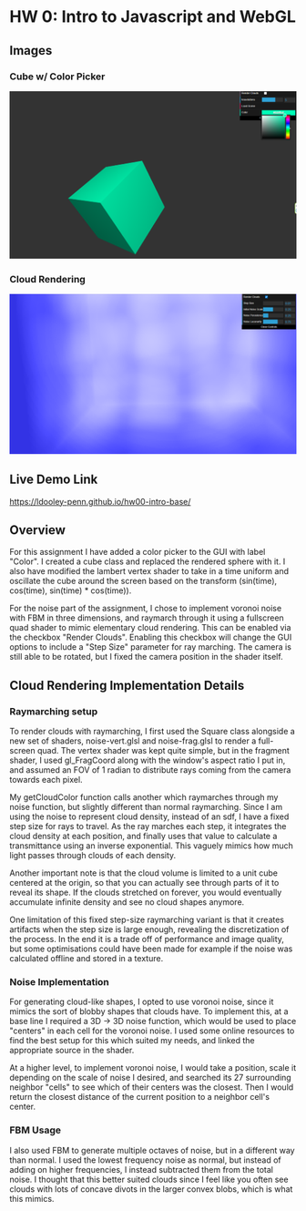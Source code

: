 # HW 0: Intro to Javascript and WebGL

## Images

### Cube w/ Color Picker
![Colored Cube](images/CubeWithColors.png)

### Cloud Rendering
![Cloud Rendering](images/CloudRendering.png)

## Live Demo Link
https://ldooley-penn.github.io/hw00-intro-base/

## Overview
For this assignment I have added a color picker to the GUI 
with label "Color". 
I created a cube class and replaced the rendered sphere with it.
I also have modified the lambert vertex shader to take in a time
uniform and oscillate the cube around the screen based on the transform
(sin(time), cos(time), sin(time) * cos(time)).

For the noise part of the assignment, I chose to implement
voronoi noise with FBM in three dimensions, and raymarch through it 
using a fullscreen quad shader to mimic elementary cloud rendering.
This can be enabled via the checkbox "Render Clouds". Enabling
this checkbox will change the GUI options to include a 
"Step Size" parameter for ray marching. The camera is still able to be
rotated, but I fixed the camera position in the shader itself.

## Cloud Rendering Implementation Details
### Raymarching setup
To render clouds with raymarching, I first used the Square class
alongside a new set of shaders, noise-vert.glsl and noise-frag.glsl
to render a full-screen quad. The vertex shader was kept quite simple,
but in the fragment shader, I used gl_FragCoord along with the window's
aspect ratio I put in, and assumed an FOV of 1 radian to distribute 
rays coming from the camera towards each pixel.

My getCloudColor function calls another which raymarches through 
my noise function, but slightly different than normal raymarching.
Since I am using the noise to represent cloud density, instead of 
an sdf, I have a fixed step size for rays to travel. As the ray
marches each step, it integrates the cloud density at each position,
and finally uses that value to calculate a transmittance using an
inverse exponential. This vaguely mimics how much light passes through
clouds of each density.

Another important note is that the cloud volume is limited to a
unit cube centered at the origin, so that you can actually see through
parts of it to reveal its shape. If the clouds stretched on forever,
you would eventually accumulate infinite density and see no
cloud shapes anymore.

One limitation of this fixed step-size raymarching variant is that
it creates artifacts when the step size is large enough, revealing
the discretization of the process. In the end it is a trade off of
performance and image quality, but some optimisations could have been
made for example if the noise was calculated offline and stored in a
texture.

### Noise Implementation
For generating cloud-like shapes, I opted to use voronoi noise, since
it mimics the sort of blobby shapes that clouds have. To implement
this, at a base line I required a 3D -> 3D noise function, which
would be used to place "centers" in each cell for the voronoi noise.
I used some online resources to find the best setup for this which
suited my needs, and linked the appropriate source in the shader.

At a higher level, to implement voronoi noise, I would take a position,
scale it depending on the scale of noise I desired, and searched its
27 surrounding neighbor "cells" to see which of their centers was the
closest. Then I would return the closest distance of the current position
to a neighbor cell's center.

### FBM Usage
I also used FBM to generate multiple octaves of noise, but in a
different way than normal. I used the lowest frequency noise as normal,
but instead of adding on higher frequencies, I instead subtracted
them from the total noise. I thought that this better suited clouds since
I feel like you often see clouds with lots of concave divots in the larger
convex blobs, which is what this mimics.